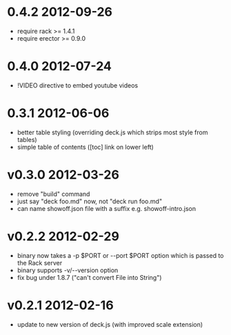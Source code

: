 # 0.4.2 2012-09-26
* require rack >= 1.4.1
* require erector >= 0.9.0

# 0.4.0 2012-07-24
* !VIDEO directive to embed youtube videos

# 0.3.1 2012-06-06
* better table styling (overriding deck.js which strips most style from tables)
* simple table of contents ([toc] link on lower left)

# v0.3.0 2012-03-26
* remove "build" command
* just say "deck foo.md" now, not "deck run foo.md"
* can name showoff.json file with a suffix e.g. showoff-intro.json

# v0.2.2 2012-02-29
* binary now takes a -p $PORT or --port $PORT option which is passed to the Rack server
* binary supports -v/--version option
* fix bug under 1.8.7 ("can't convert File into String")

# v0.2.1 2012-02-16
* update to new version of deck.js (with improved scale extension)

